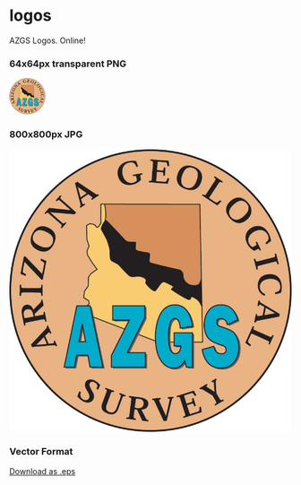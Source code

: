 logos
=====

AZGS Logos. Online!

### 64x64px transparent PNG

![64x64 AZGS Logo](AZGS_logo_64x64.png?raw=true)

### 800x800px JPG

![800x800 AZGS Logo](AZGS_logo_800x800.jpg?raw=true)

### Vector Format

[Download as .eps](AZGS_Logo.eps?raw=true)
